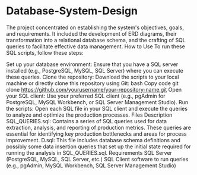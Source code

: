 # Database-System-Design
The project concentrated on establishing the system's objectives, goals, and requirements. It included the development of ERD diagrams, their transformation into a relational database schema, and the crafting of SQL queries to facilitate effective data management.
How to Use
To run these SQL scripts, follow these steps:

Set up your database environment: Ensure that you have a SQL server installed (e.g., PostgreSQL, MySQL, SQL Server) where you can execute these queries.
Clone the repository: Download the scripts to your local machine or directly clone this repository using Git:
bash
Copy code
git clone https://github.com/yourusername/your-repository-name.git
Open your SQL client: Use your preferred SQL client (e.g., pgAdmin for PostgreSQL, MySQL Workbench, or SQL Server Management Studio).
Run the scripts: Open each SQL file in your SQL client and execute the queries to analyze and optimize the production processes.
Files Description
SQL_QUERIES.sql: Contains a series of SQL queries used for data extraction, analysis, and reporting of production metrics. These queries are essential for identifying key production bottlenecks and areas for process improvement.
D.sql: This file includes database schema definitions and possibly some data insertion queries that set up the initial state required for running the analysis in SQL_QUERIES.sql.
Requirements
SQL Server (PostgreSQL, MySQL, SQL Server, etc.)
SQL Client software to run queries (e.g., pgAdmin, MySQL Workbench, SQL Server Management Studio)
